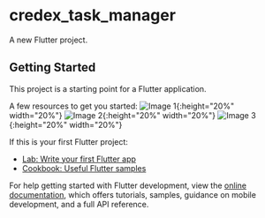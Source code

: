 # credex_task_manager

A new Flutter project.

## Getting Started

This project is a starting point for a Flutter application.

A few resources to get you started:
![Image 1](https://github.com/vishalverma1811/Credex-Task-Manager-app/assets/106256341/b55e5262-641f-494d-921c-221992dde3c2){:height="20%" width="20%"}
![Image 2](https://github.com/vishalverma1811/Credex-Task-Manager-app/assets/106256341/17aba91a-1c7e-469f-b236-6a4e12470bf3){:height="20%" width="20%"}
![Image 3](https://github.com/vishalverma1811/Credex-Task-Manager-app/assets/106256341/24206813-9cff-41d7-8262-de5ee67b9cae){:height="20%" width="20%"}

If this is your first Flutter project:

- [Lab: Write your first Flutter app](https://docs.flutter.dev/get-started/codelab)
- [Cookbook: Useful Flutter samples](https://docs.flutter.dev/cookbook)

For help getting started with Flutter development, view the [online documentation](https://docs.flutter.dev/), which offers tutorials, samples, guidance on mobile development, and a full API reference.

